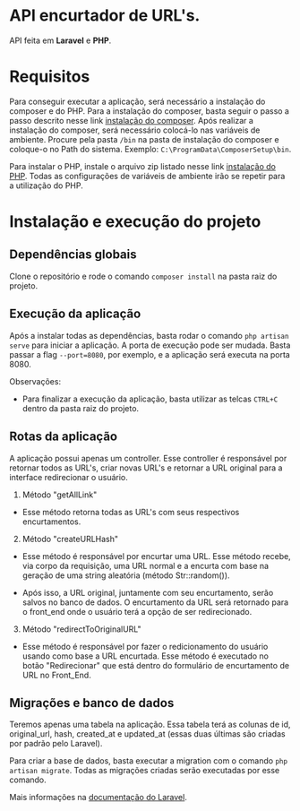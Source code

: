 # API encurtador de URL's.

API feita em **Laravel** e **PHP**.

# Requisitos

Para conseguir executar a aplicação, será necessário a instalação do composer e do PHP.
Para a instalação do composer, basta seguir o passo a passo descrito nesse link <a href="https://getcomposer.org/download/">instalação do composer</a>. Após realizar a instalação do composer, será necessário colocá-lo nas variáveis de ambiente. Procure pela pasta `/bin` na pasta de instalação do composer e coloque-o no Path do sistema. Exemplo: `C:\ProgramData\ComposerSetup\bin`.

Para instalar o PHP, instale o arquivo zip listado nesse link <a href="https://windows.php.net/download#php-8.3">instalação do PHP</a>. Todas as configurações de variáveis de ambiente irão se repetir para a utilização do PHP.

# Instalação e execução do projeto

## Dependências globais

Clone o repositório e rode o comando `composer install` na pasta raiz do projeto.

## Execução da aplicação

Após a instalar todas as dependências, basta rodar o comando `php artisan serve` para iniciar a aplicação.
A porta de execução pode ser mudada. Basta passar a flag `--port=8080`, por exemplo, e a aplicação será executa na porta 8080.

Observações:

-   Para finalizar a execução da aplicação, basta utilizar as telcas `CTRL+C` dentro da pasta raiz do projeto.

## Rotas da aplicação

A aplicação possui apenas um controller. Esse controller é responsável por retornar todos as URL's, criar novas URL's e retornar a URL original para a interface redirecionar o usuário.

1. Método "getAllLink"

-   Esse método retorna todas as URL's com seus respectivos encurtamentos.

2. Método "createURLHash"

-   Esse método é responsável por encurtar uma URL. Esse método recebe, via corpo da requisição, uma URL normal e a encurta com base na geração de uma string aleatória (método Str::random()).

-   Após isso, a URL original, juntamente com seu encurtamento, serão salvos no banco de dados. O encurtamento da URL será retornado para o front_end onde o usuário terá a opção de ser redirecionado.

3. Método "redirectToOriginalURL"

-   Esse método é responsável por fazer o redicionamento do usuário usando como base a URL encurtada. Esse método é executado no botão "Redirecionar" que está dentro do formulário de encurtamento de URL no Front_End.

## Migrações e banco de dados

Teremos apenas uma tabela na aplicação. Essa tabela terá as colunas de id, original_url, hash, created_at e updated_at (essas duas últimas são criadas por padrão pelo Laravel).

Para criar a base de dados, basta executar a migration com o comando `php artisan migrate`. Todas as migrações criadas serão executadas por esse comando.

Mais informações na <a href="https://laravel.com/docs/10.x/migrations#introduction">documentação do Laravel</a>.
